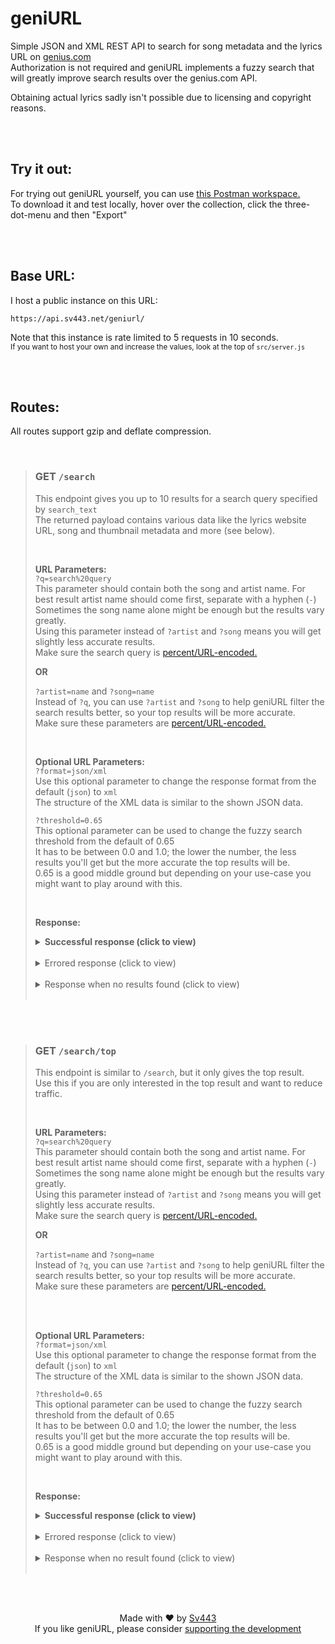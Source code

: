 # geniURL

Simple JSON and XML REST API to search for song metadata and the lyrics URL on [genius.com](https://genius.com/)  
Authorization is not required and geniURL implements a fuzzy search that will greatly improve search results over the genius.com API.  
  
Obtaining actual lyrics sadly isn't possible due to licensing and copyright reasons.  

<br><br>

## Try it out:
For trying out geniURL yourself, you can use [this Postman workspace.](https://www.postman.com/sv443/workspace/geniurl)  
To download it and test locally, hover over the collection, click the three-dot-menu and then "Export"

<br><br>

## Base URL:

I host a public instance on this URL:

```
https://api.sv443.net/geniurl/
```

Note that this instance is rate limited to 5 requests in 10 seconds.  
<sub>If you want to host your own and increase the values, look at the top of `src/server.js`</sub>

<br><br>

## Routes:

All routes support gzip and deflate compression.

<br>

> ### GET `/search`
>
> This endpoint gives you up to 10 results for a search query specified by `search_text`  
> The returned payload contains various data like the lyrics website URL, song and thumbnail metadata and more (see below).
>
> <br>
>
> **URL Parameters:**  
> `?q=search%20query`  
> This parameter should contain both the song and artist name. For best result artist name should come first, separate with a hyphen (`-`)  
> Sometimes the song name alone might be enough but the results vary greatly.  
> Using this parameter instead of `?artist` and `?song` means you will get slightly less accurate results.  
> Make sure the search query is [percent/URL-encoded.](https://en.wikipedia.org/wiki/Percent-encoding)  
> 
> **OR**
> 
> `?artist=name` and `?song=name`  
> Instead of `?q`, you can use `?artist` and `?song` to help geniURL filter the search results better, so your top results will be more accurate.  
> Make sure these parameters are [percent/URL-encoded.](https://en.wikipedia.org/wiki/Percent-encoding)  
> 
> <br>
> 
> **Optional URL Parameters:**  
> `?format=json/xml`  
> Use this optional parameter to change the response format from the default (`json`) to `xml`  
> The structure of the XML data is similar to the shown JSON data.
>   
> `?threshold=0.65`  
> This optional parameter can be used to change the fuzzy search threshold from the default of 0.65  
> It has to be between 0.0 and 1.0; the lower the number, the less results you'll get but the more accurate the top results will be.  
> 0.65 is a good middle ground but depending on your use-case you might want to play around with this.
>
> <br>
> 
> **Response:**  
> 
> <details><summary><b>Successful response (click to view)</b></summary>
>
> ```jsonc
> {
>     "error": false,
>     "matches": 10,
>     "top": {
>         "url": "https://genius.com/Artist-Foo-song-name-lyrics",
>         "path": "/Artist-Foo-song-name-lyrics",
>         "language": "en",
>         "meta": {
>             "title": "Song Name",
>             "fullTitle": "Song Name by Artist Foo (ft. Artist Bar)",
>             "artists": "Artist Foo (ft. Artist Bar)",
>             "primaryArtist": {
>                 "name": "Artist Foo",
>                 "url": "https://genius.com/artists/Artist-Foo",
>                 "headerImage": "https://images.genius.com/...",
>                 "image": "https://images.genius.com/..."
>             },
>             "featuredArtists": [
>                 {
>                     "name": "Artist Bar",
>                     "url": "https://genius.com/artists/Artist-Bar",
>                     "headerImage": "https://images.genius.com/...",
>                     "image": "https://images.genius.com/..."
>                 }
>             ],
>             "releaseDate": {
>                 "year": 2018,
>                 "month": 9,
>                 "day": 12
>             }
>         },
>         "resources": {
>             "thumbnail": "https://images.genius.com/...",
>             "image": "https://images.genius.com/..."
>         },
>         "lyricsState": "complete",
>         "id": 42069
>     },
>     "all": [
>         // This array contains up to 10 objects with the same structure as 'top', sorted best match first
>         // The amount of objects in here is the same as the 'matches' property
>         // The first object of this array is exactly the same as 'top'
>     ],
>     "timestamp": 1234567890123
> }
> ```
>
> </details>
> <br>
> <details><summary>Errored response (click to view)</summary>
>
> ```json
> {
>     "error": true,
>     "matches": null,
>     "message": "Something went wrong",
>     "timestamp": 1234567890123
> }
> ```
>
> </details>
> <br>
> <details><summary>Response when no results found (click to view)</summary>
>
> ```json
> {
>     "error": false,
>     "matches": 0,
>     "message": "Found no results matching your search query",
>     "timestamp": 1234567890123
> }
> ```
>
> </details><br>

<br><br>

> ### GET `/search/top`
>
> This endpoint is similar to `/search`, but it only gives the top result.  
> Use this if you are only interested in the top result and want to reduce traffic.
>
> <br>
>
> **URL Parameters:**  
> `?q=search%20query`  
> This parameter should contain both the song and artist name. For best result artist name should come first, separate with a hyphen (`-`)  
> Sometimes the song name alone might be enough but the results vary greatly.  
> Using this parameter instead of `?artist` and `?song` means you will get slightly less accurate results.  
> Make sure the search query is [percent/URL-encoded.](https://en.wikipedia.org/wiki/Percent-encoding)  
> 
> **OR**
> 
> `?artist=name` and `?song=name`  
> Instead of `?q`, you can use `?artist` and `?song` to help geniURL filter the search results better, so your top results will be more accurate.  
> Make sure these parameters are [percent/URL-encoded.](https://en.wikipedia.org/wiki/Percent-encoding)  
> 
> <br><br>
> 
> **Optional URL Parameters:**  
> `?format=json/xml`  
> Use this optional parameter to change the response format from the default (`json`) to `xml`  
> The structure of the XML data is similar to the shown JSON data.
>   
> `?threshold=0.65`  
> This optional parameter can be used to change the fuzzy search threshold from the default of 0.65  
> It has to be between 0.0 and 1.0; the lower the number, the less results you'll get but the more accurate the top results will be.  
> 0.65 is a good middle ground but depending on your use-case you might want to play around with this.
>
> <br>
> 
> **Response:**  
> 
> <details><summary><b>Successful response (click to view)</b></summary>
>
> ```jsonc
> {
>     "error": false,
>     "matches": 1,
>     "url": "https://genius.com/Artist-Foo-song-name-lyrics",
>     "path": "/Artist-Foo-song-name-lyrics",
>     "language": "en",
>     "meta": {
>         "title": "Song Name",
>         "fullTitle": "Song Name by Artist Foo (ft. Artist Bar)",
>         "artists": "Artist Foo (ft. Artist Bar)",
>         "primaryArtist": {
>             "name": "Artist Foo",
>             "url": "https://genius.com/artists/Artist-Foo",
>             "headerImage": "https://images.genius.com/...",
>             "image": "https://images.genius.com/..."
>         },
>         "featuredArtists": [
>             {
>                 "name": "Artist Bar",
>                 "url": "https://genius.com/artists/Artist-Bar",
>                 "headerImage": "https://images.genius.com/...",
>                 "image": "https://images.genius.com/..."
>             }
>         ],
>         "releaseDate": {
>             "year": 2018,
>             "month": 9,
>             "day": 12
>         }
>     },
>     "resources": {
>         "thumbnail": "https://images.genius.com/...",
>         "image": "https://images.genius.com/..."
>     },
>     "lyricsState": "complete",
>     "id": 42069,
>     "timestamp": 1234567890123
> }
> ```
>
> </details>
> <br>
> <details><summary>Errored response (click to view)</summary>
>
> ```json
> {
>     "error": true,
>     "matches": null,
>     "message": "Something went wrong",
>     "timestamp": 1234567890123
> }
> ```
>
> </details>
> <br>
> <details><summary>Response when no result found (click to view)</summary>
>
> ```json
> {
>     "error": false,
>     "matches": 0,
>     "message": "Found no results matching your search query",
>     "timestamp": 1234567890123
> }
> ```
>
> </details><br>

<br><br>

<div align="center" style="text-align:center;">

Made with ❤️ by [Sv443](https://sv443.net/)  
If you like geniURL, please consider [supporting the development](https://github.com/sponsors/Sv443)

</div>
